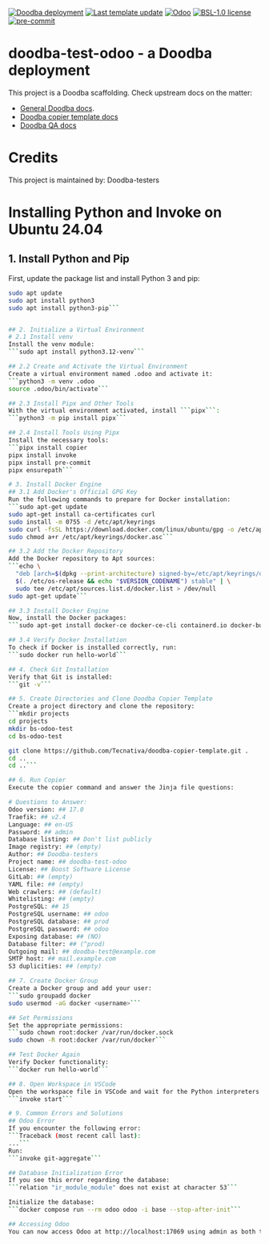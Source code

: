 [![Doodba deployment](https://img.shields.io/badge/deployment-doodba-informational)](https://github.com/Tecnativa/doodba)
[![Last template update](https://img.shields.io/badge/last%20template%20update-v8.1.0-informational)](https://github.com/Tecnativa/doodba-copier-template/tree/v8.1.0)
[![Odoo](https://img.shields.io/badge/odoo-v17.0-a3478a)](https://github.com/odoo/odoo/tree/17.0)
[![BSL-1.0 license](https://img.shields.io/badge/license-BSL--1.0-success})](LICENSE)
[![pre-commit](https://img.shields.io/badge/pre--commit-enabled-brightgreen?logo=pre-commit&logoColor=white)](https://pre-commit.com/)

# doodba-test-odoo - a Doodba deployment

This project is a Doodba scaffolding. Check upstream docs on the matter:

- [General Doodba docs](https://github.com/Tecnativa/doodba).
- [Doodba copier template docs](https://github.com/Tecnativa/doodba-copier-template)
- [Doodba QA docs](https://github.com/Tecnativa/doodba-qa)

# Credits

This project is maintained by: Doodba-testers



# Installing Python and Invoke on Ubuntu 24.04

## 1. Install Python and Pip
First, update the package list and install Python 3 and pip:

```bash
sudo apt update
sudo apt install python3
sudo apt install python3-pip```


## 2. Initialize a Virtual Environment
# 2.1 Install venv
Install the venv module:
```sudo apt install python3.12-venv```

## 2.2 Create and Activate the Virtual Environment
Create a virtual environment named .odoo and activate it:
```python3 -m venv .odoo
source .odoo/bin/activate```

## 2.3 Install Pipx and Other Tools
With the virtual environment activated, install ```pipx```:
```python3 -m pip install pipx```

## 2.4 Install Tools Using Pipx
Install the necessary tools:
```pipx install copier
pipx install invoke
pipx install pre-commit
pipx ensurepath```

# 3. Install Docker Engine
## 3.1 Add Docker's Official GPG Key
Run the following commands to prepare for Docker installation:
```sudo apt-get update
sudo apt-get install ca-certificates curl
sudo install -m 0755 -d /etc/apt/keyrings
sudo curl -fsSL https://download.docker.com/linux/ubuntu/gpg -o /etc/apt/keyrings/docker.asc
sudo chmod a+r /etc/apt/keyrings/docker.asc```

## 3.2 Add the Docker Repository
Add the Docker repository to Apt sources:
```echo \
  "deb [arch=$(dpkg --print-architecture) signed-by=/etc/apt/keyrings/docker.asc] https://download.docker.com/linux/ubuntu \
  $(. /etc/os-release && echo "$VERSION_CODENAME") stable" | \
  sudo tee /etc/apt/sources.list.d/docker.list > /dev/null
sudo apt-get update```

## 3.3 Install Docker Engine
Now, install the Docker packages:
```sudo apt-get install docker-ce docker-ce-cli containerd.io docker-buildx-plugin docker-compose-plugin```

## 3.4 Verify Docker Installation
To check if Docker is installed correctly, run:
```sudo docker run hello-world```

## 4. Check Git Installation
Verify that Git is installed:
```git -v```

## 5. Create Directories and Clone Doodba Copier Template
Create a project directory and clone the repository:
```mkdir projects
cd projects
mkdir bs-odoo-test
cd bs-odoo-test

git clone https://github.com/Tecnativa/doodba-copier-template.git .
cd ..
cd ..```

## 6. Run Copier
Execute the copier command and answer the Jinja file questions:

# Questions to Answer:
Odoo version: ## 17.0
Traefik: ## v2.4
Language: ## en-US
Password: ## admin
Database listing: ## Don't list publicly
Image registry: ## (empty)
Author: ## Doodba-testers
Project name: ## doodba-test-odoo
License: ## Boost Software License
GitLab: ## (empty)
YAML file: ## (empty)
Web crawlers: ## (default)
Whitelisting: ## (empty)
PostgreSQL: ## 15
PostgreSQL username: ## odoo
PostgreSQL database: ## prod
PostgreSQL password: ## odoo
Exposing database: ## (NO)
Database filter: ## (^prod)
Outgoing mail: ## doodba-test@example.com
SMTP host: ## mail.example.com
S3 duplicities: ## (empty)

## 7. Create Docker Group
Create a Docker group and add your user:
```sudo groupadd docker
sudo usermod -aG docker <username>```

## Set Permissions
Set the appropriate permissions:
```sudo chown root:docker /var/run/docker.sock
sudo chown -R root:docker /var/run/docker```

## Test Docker Again
Verify Docker functionality:
```docker run hello-world```

## 8. Open Workspace in VSCode
Open the workspace file in VSCode and wait for the Python interpreters to be discovered:
```invoke start```

# 9. Common Errors and Solutions
## Odoo Error
If you encounter the following error:
```Traceback (most recent call last):
...```
Run:
```invoke git-aggregate```

## Database Initialization Error
If you see this error regarding the database:
```relation "ir_module_module" does not exist at character 53```

Initialize the database:
```docker compose run --rm odoo odoo -i base --stop-after-init```

## Accessing Odoo
You can now access Odoo at http://localhost:17069 using admin as both the username and password.
